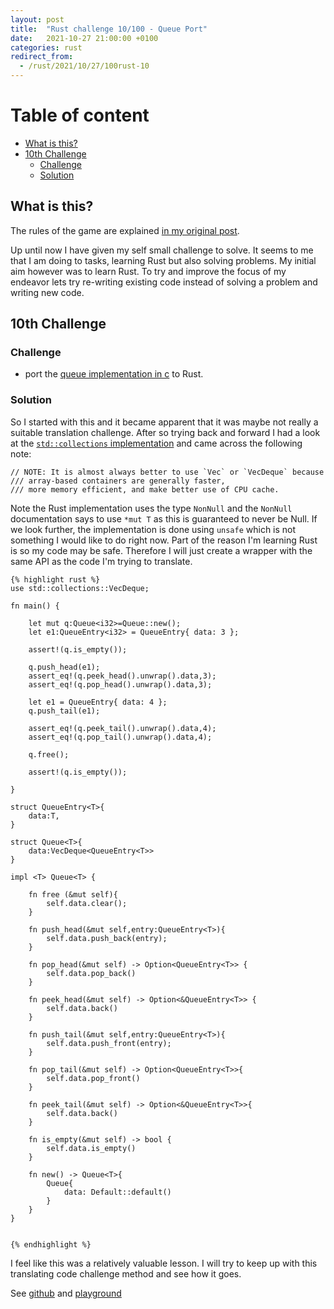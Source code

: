 ```yaml
---
layout: post
title:  "Rust challenge 10/100 - Queue Port"
date:   2021-10-27 21:00:00 +0100
categories: rust
redirect_from:
  - /rust/2021/10/27/100rust-10
---
```



#  Table of content
<!-- MarkdownTOC autolink="true" -->

- [What is this?](#what-is-this)
- [10th Challenge](#10th-challenge)
	- [Challenge](#challenge)
	- [Solution](#solution)

<!-- /MarkdownTOC -->

## What is this?

The rules of the game are explained [in my original post](https://maebli.github.io/rust/2021/10/18/100rust.html).

Up until now I have given my self small challenge to solve. It seems to me that I am doing to tasks, learning Rust but also solving problems. My initial aim however was to learn Rust. To try and improve the focus of my endeavor lets try re-writing existing code instead of solving a problem and writing new code. 

## 10th Challenge
### Challenge

* port the [queue implementation in c](https://github.com/fragglet/c-algorithms/blob/master/src/queue.c) to Rust. 


### Solution

So I started with this and it became apparent that it was maybe not really a suitable translation challenge. After
so trying back and forward I had a look at the 	[`std::collections` implementation](https://doc.rust-lang.org/src/alloc/collections/linked_list.rs.html#47-52) and came across the following note:

	// NOTE: It is almost always better to use `Vec` or `VecDeque` because
	/// array-based containers are generally faster,
	/// more memory efficient, and make better use of CPU cache.

Note the Rust implementation uses the type `NonNull` and the `NonNull` documentation says to use `*mut T`
as this is guaranteed to never be Null. If we look further, the implementation is done using `unsafe` which
is not something I would like to do right now. Part of the reason I'm learning Rust is so my code may be safe. 
Therefore I will just create a wrapper with the same API as the code I'm trying to translate. 


	{% highlight rust %}
	use std::collections::VecDeque;

	fn main() {

	    let mut q:Queue<i32>=Queue::new();
	    let e1:QueueEntry<i32> = QueueEntry{ data: 3 };

	    assert!(q.is_empty());

	    q.push_head(e1);
	    assert_eq!(q.peek_head().unwrap().data,3);
	    assert_eq!(q.pop_head().unwrap().data,3);

	    let e1 = QueueEntry{ data: 4 };
	    q.push_tail(e1);

	    assert_eq!(q.peek_tail().unwrap().data,4);
	    assert_eq!(q.pop_tail().unwrap().data,4);

	    q.free();

	    assert!(q.is_empty());

	}

	struct QueueEntry<T>{
	    data:T,
	}

	struct Queue<T>{
	    data:VecDeque<QueueEntry<T>>
	}

	impl <T> Queue<T> {

	    fn free (&mut self){
	        self.data.clear();
	    }

	    fn push_head(&mut self,entry:QueueEntry<T>){
	        self.data.push_back(entry);
	    }

	    fn pop_head(&mut self) -> Option<QueueEntry<T>> {
	        self.data.pop_back()
	    }

	    fn peek_head(&mut self) -> Option<&QueueEntry<T>> {
	        self.data.back()
	    }

	    fn push_tail(&mut self,entry:QueueEntry<T>){
	        self.data.push_front(entry);
	    }

	    fn pop_tail(&mut self) -> Option<QueueEntry<T>>{
	        self.data.pop_front()
	    }

	    fn peek_tail(&mut self) -> Option<&QueueEntry<T>>{
	        self.data.back()
	    }

	    fn is_empty(&mut self) -> bool {
	        self.data.is_empty()
	    }

	    fn new() -> Queue<T>{
	        Queue{
	            data: Default::default()
	        }
	    }
	}


	{% endhighlight %}

I feel like this was a relatively valuable lesson. I will try to keep up with this translating code challenge method and see how it goes.

See [github](https://github.com/maebli/100rustsnippets/tree/master/queue) and [playground](https://play.rust-lang.org/?version=stable&edition=2018&gist=31d04ee6782ad6aa7ab258eb770406af)
